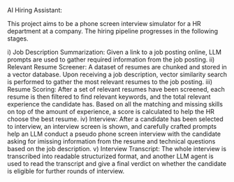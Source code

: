 AI Hiring Assistant:

This project aims to be a phone screen interview simulator for a HR department at a company. The hiring pipeline progresses in the following stages. 

i) Job Description Summarization: Given a link to a job posting online, LLM prompts are used to gather required information from the job posting. 
ii) Relevant Resume Screener: A dataset of resumes are chunked and stored in a vector database. Upon receiving a job description, vector similarity search is performed to gather the most relevant resumes to the job posting. 
iii) Resume Scoring: After a set of relevant resumes have been screened, each resume is then filtered to find relevant keywords, and the total relevant experience the candidate has. Based on all the matching and missing skills on top of the amount of experience, a score is calculated to help the HR choose the best resume. 
iv) Interview: After a candidate has been selected to interview, an interview screen is shown, and carefully crafted prompts help an LLM conduct a pseudo phone screen interview with the candidate asking for imissing information from the resume and technical questions based on the job description. 
v) Interview Transcript: The whole interview is transcribed into readable structurized format, and another LLM agent is used to read the transcript and give a final verdict on whether the candidate is eligible for further rounds of interview. 

